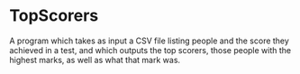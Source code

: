 # TopScorers
 A program which takes as input a CSV file listing people and the score they achieved in a test, and which outputs the top scorers, those people with the highest marks, as well as what that mark was.
